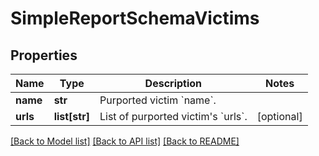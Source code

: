# SimpleReportSchemaVictims


## Properties
Name | Type | Description | Notes
------------ | ------------- | ------------- | -------------
**name** | **str** | Purported victim &#x60;name&#x60;. | 
**urls** | **list[str]** | List of purported victim&#39;s &#x60;urls&#x60;. | [optional] 

[[Back to Model list]](../README.md#documentation-for-models) [[Back to API list]](../README.md#documentation-for-api-endpoints) [[Back to README]](../README.md)


